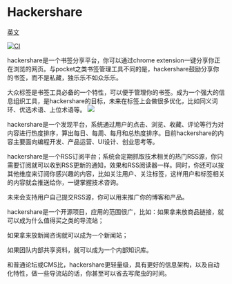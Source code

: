 # Hackershare

[英文](https://github.com/hackershare/hackershare/blob/master/README.md)

[![CI](https://github.com/hackershare/hackershare/workflows/CI/badge.svg)](https://github.com/hackershare/hackershare/actions)

hackershare是一个书签分享平台，你可以通过chrome extension一键分享你正在浏览的网页。与pocket之类书签管理工具不同的是，hackershare鼓励分享你的书签，而不是私藏，独乐乐不如众乐乐。

大众标签是书签工具必备的一个特性，可以便于管理你的书签。成为一个强大的信息组织工具，是hackershare的目标，未来在标签上会做很多优化，比如同义词环、优选术语、上位术语等。
![](http://cdc.tencent.com/wp-content/uploads/2011/06/08.jpg)

hackershare是一个发现平台，系统通过用户的点击、浏览、收藏、评论等行为对内容进行热度排序，算出每日、每周、每月和总热度排序。目前hackershare的内容主要面向编程开发、产品运营、UI设计、创业思考等。

hackershare是一个RSS订阅平台；系统会定期抓取技术相关的热门RSS源，你只需要订阅就可以收到RSS更新的通知，效果和RSS阅读器一样。同时，你还可以按其他维度来订阅你感兴趣的内容，比如关注用户、关注标签，这样用户和标签相关的内容就会推送给你，一键掌握技术咨询。

未来会支持用户自己提交RSS源，你可以用来推广你的博客和产品。

hackershare是一个开源项目，应用的范围很广，比如：如果拿来放商品链接，就可以成为什么值得买之类的导流站；

如果拿来放新闻咨询就可以成为一个新闻站；

如果团队内部共享资料，就可以成为一个内部知识库。

和普通论坛或CMS比，hackershare更轻量级，具有更好的信息架构，以及自动化特性，做一些导流站的话，你甚至可以省去写爬虫的时间。